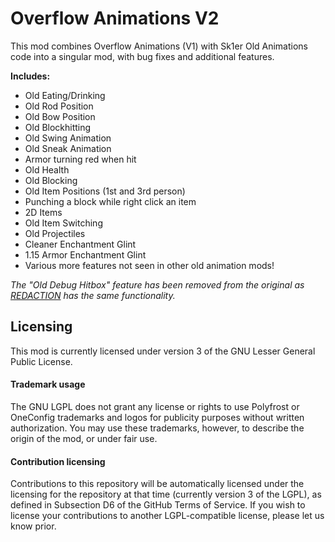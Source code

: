 # Overflow Animations V2

This mod combines Overflow Animations (V1) with Sk1er Old Animations code into a singular mod, with bug fixes and additional features.

**Includes:**
* Old Eating/Drinking 
* Old Rod Position
* Old Bow Position
* Old Blockhitting
* Old Swing Animation
* Old Sneak Animation
* Armor turning red when hit
* Old Health
* Old Blocking
* Old Item Positions (1st and 3rd person)
* Punching a block while right click an item
* 2D Items
* Old Item Switching
* Old Projectiles
* Cleaner Enchantment Glint
* 1.15 Armor Enchantment Glint
* Various more features not seen in other old animation mods!

*The "Old Debug Hitbox" feature has been removed from the original as [REDACTION](https://github.com/Polyfrost/REDACTION) has the same functionality.*

## Licensing

This mod is currently licensed under version 3 of the GNU Lesser General Public License. 

#### Trademark usage

The GNU LGPL does not grant any license or rights to use Polyfrost or OneConfig trademarks and logos for publicity purposes without written authorization. You may use these trademarks, however, to describe the origin of the mod, or under fair use.

#### Contribution licensing

Contributions to this repository will be automatically licensed under the licensing for the repository at that time (currently version 3 of the LGPL), as defined in Subsection D6 of the GitHub Terms of Service. If you wish to license your contributions to another LGPL-compatible license, please let us know prior.
